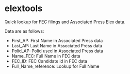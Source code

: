 # elextools

Quick lookup for FEC filings and Associated Press Elex data.

Data are as follows: 
- First_AP: First Name in Associated Press data
- Last_AP: Last Name in Associated Press data
- Polid_AP: Polid used in Associated Press data
- Name_FEC: Full Name in FEC data
- FEC_ID: FEC Candidate id in FEC data
- Full_Name_reference: Lookup for Full Name 
